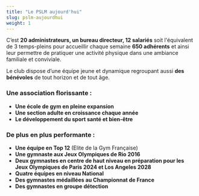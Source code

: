 ```yaml
---
title: "Le PSLM aujourd'hui"
slug: pslm-aujourdhui
weight: 1
---
```



C’est **20 administrateurs, un bureau directeur, 12 salariés** soit l'équivalent de 3 temps-pleins pour accueillir chaque semaine **650 adhérents** et ainsi leur permettre de pratiquer une activité physique dans une ambiance familiale et conviviale.

Le club dispose d’une équipe jeune et dynamique regroupant aussi **des bénévoles** de tout horizon et de tout âge.


### Une association florissante :   
*	**Une école de gym en pleine expansion**
*	**Une section adulte en croissance chaque année**
*	**Le développement du sport santé et bien-être**


### De plus en plus performante :
* **Une équipe en Top 12** (Elite de la Gym Française)
* **Une gymnaste aux Jeux Olympiques de Rio 2016**
* **Deux gymnastes en centre de haut niveau en préparation pour les Jeux Olympiques de Paris 2024 et Los Angeles 2028**
* **Quatre équipes en niveau National**
* **Des gymnastes médaillées au Championnat de France**
* **Des gymnastes en groupe détection**
